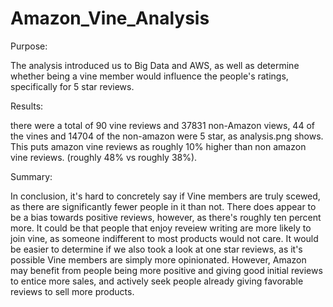 # Amazon_Vine_Analysis
 
Purpose:

The analysis introduced us to Big Data and AWS, as well as determine whether being a vine member would influence the people's ratings, specifically for 5 star reviews. 

Results:

there were a total of 90 vine reviews and 37831 non-Amazon views, 44 of the vines and 14704 of the non-amazon were 5 star, as analysis.png shows. This puts amazon vine reviews as roughly 10% higher than non amazon vine reviews. (roughly 48% vs roughly 38%).

Summary:

In conclusion, it's hard to concretely say if Vine members are truly scewed, as there are significantly fewer people in it than not. There does appear to be a bias towards positive reviews, however, as there's roughly ten percent more. It could be that people that enjoy reveiew writing are more likely to join vine, as someone indifferent to most products would not care. It would be easier to determine if we also took a look at one star reviews, as it's possible Vine members are simply more opinionated. However, Amazon may benefit from people being more positive and giving good initial reviews to entice more sales, and actively seek people already giving favorable reviews to sell more products. 
